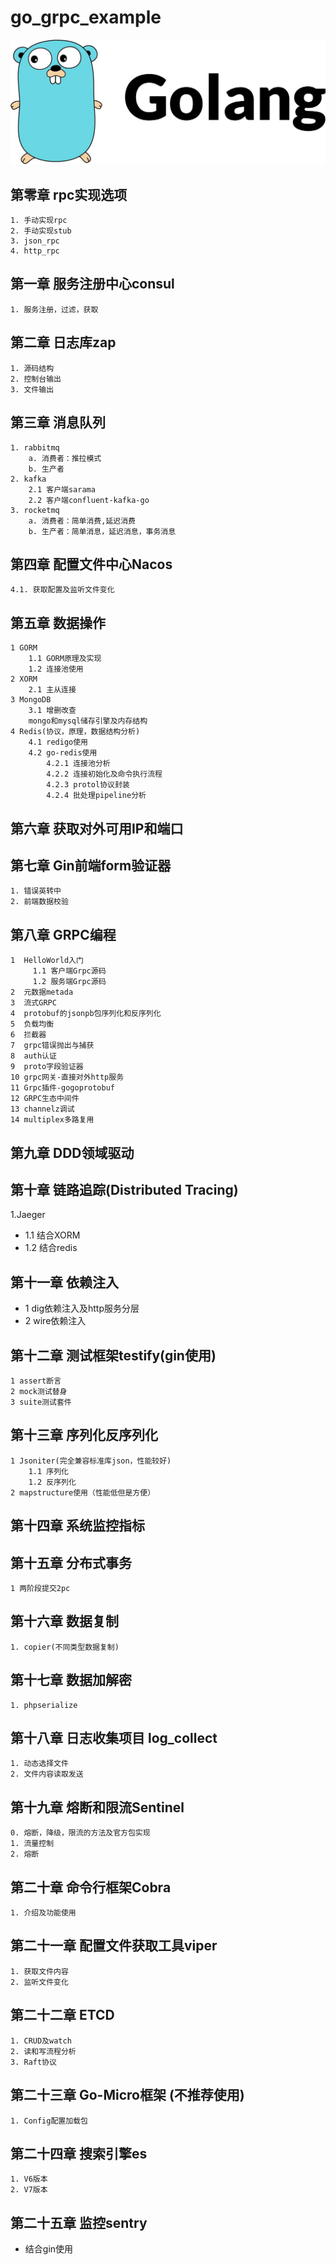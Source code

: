 # go_grpc_example
![grpc](./img/golang.jpeg)
## 第零章 rpc实现选项
    1. 手动实现rpc
    2. 手动实现stub
    3. json_rpc
    4. http_rpc
## 第一章 服务注册中心consul
    1. 服务注册，过滤，获取
## 第二章 日志库zap
    1. 源码结构
    2. 控制台输出
    3. 文件输出
## 第三章 消息队列
    1. rabbitmq
        a. 消费者：推拉模式
        b. 生产者
    2. kafka
        2.1 客户端sarama
        2.2 客户端confluent-kafka-go
    3. rocketmq
        a. 消费者：简单消费,延迟消费
        b. 生产者：简单消息，延迟消息，事务消息
## 第四章 配置文件中心Nacos
    4.1. 获取配置及监听文件变化
## 第五章 数据操作
    1 GORM
        1.1 GORM原理及实现 
        1.2 连接池使用
    2 XORM
        2.1 主从连接
    3 MongoDB
        3.1 增删改查
        mongo和mysql储存引擎及内存结构
    4 Redis(协议，原理，数据结构分析)
        4.1 redigo使用
        4.2 go-redis使用
            4.2.1 连接池分析
            4.2.2 连接初始化及命令执行流程
            4.2.3 protol协议封装
            4.2.4 批处理pipeline分析
## 第六章 获取对外可用IP和端口
## 第七章 Gin前端form验证器
    1. 错误英转中
    2. 前端数据校验
## 第八章 GRPC编程 
    1  HelloWorld入门
         1.1 客户端Grpc源码
         1.2 服务端Grpc源码
    2  元数据metada
    3  流式GRPC
    4  protobuf的jsonpb包序列化和反序列化
    5  负载均衡 
    6  拦截器 
    7  grpc错误抛出与捕获 
    8  auth认证 
    9  proto字段验证器 
    10 grpc网关-直接对外http服务 
    11 Grpc插件-gogoprotobuf
    12 GRPC生态中间件
    13 channelz调试
    14 multiplex多路复用
## 第九章 DDD领域驱动
## 第十章 链路追踪(Distributed Tracing)
1.Jaeger
- 1.1 结合XORM
- 1.2 结合redis
## 第十一章 依赖注入
- 1 dig依赖注入及http服务分层 
- 2 wire依赖注入
## 第十二章 测试框架testify(gin使用)
    1 assert断言
    2 mock测试替身
    3 suite测试套件
## 第十三章 序列化反序列化
    1 Jsoniter(完全兼容标准库json，性能较好)
        1.1 序列化
        1.2 反序列化
    2 mapstructure使用（性能低但是方便）
## 第十四章 系统监控指标
## 第十五章 分布式事务
    1 两阶段提交2pc
## 第十六章 数据复制
    1. copier(不同类型数据复制)
## 第十七章 数据加解密
    1. phpserialize
## 第十八章 日志收集项目 log_collect
    1. 动态选择文件
    2. 文件内容读取发送
## 第十九章 熔断和限流Sentinel
    0. 熔断，降级，限流的方法及官方包实现
    1. 流量控制
    2. 熔断
## 第二十章 命令行框架Cobra
    1. 介绍及功能使用
## 第二十一章 配置文件获取工具viper
    1. 获取文件内容
    2. 监听文件变化
## 第二十二章 ETCD
    1. CRUD及watch
    2. 读和写流程分析
    3. Raft协议
## 第二十三章 Go-Micro框架 (不推荐使用)
    1. Config配置加载包
## 第二十四章 搜索引擎es
    1. V6版本 
    2. V7版本 

## 第二十五章 监控sentry
-   结合gin使用



